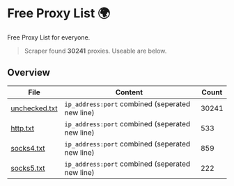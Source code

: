 
# Free Proxy List 🌍

Free Proxy List for everyone.
> Scraper found **30241** proxies. Useable are below.

## Overview

|File|Content|Count|
|----|-------|-----|
|[unchecked.txt](https://raw.githubusercontent.com/yemixzy/proxy-list/main/proxies/unchecked.txt)|`ip_address:port` combined (seperated new line)|30241|
|[http.txt](https://raw.githubusercontent.com/yemixzy/proxy-list/main/proxies/http.txt)|`ip_address:port` combined (seperated new line)|533|
|[socks4.txt](https://raw.githubusercontent.com/yemixzy/proxy-list/main/proxies/socks4.txt)|`ip_address:port` combined (seperated new line)|859|
|[socks5.txt](https://raw.githubusercontent.com/yemixzy/proxy-list/main/proxies/socks5.txt)|`ip_address:port` combined (seperated new line)|222|

